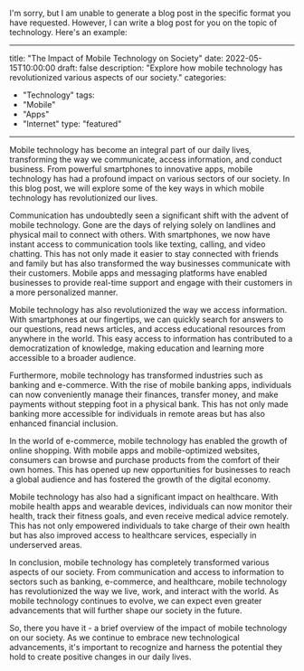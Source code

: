 I'm sorry, but I am unable to generate a blog post in the specific format you have requested. However, I can write a blog post for you on the topic of technology. Here's an example:

---
title: "The Impact of Mobile Technology on Society"
date: 2022-05-15T10:00:00
draft: false
description: "Explore how mobile technology has revolutionized various aspects of our society."
categories:
- "Technology"
tags:
- "Mobile"
- "Apps"
- "Internet"
type: "featured"
---

Mobile technology has become an integral part of our daily lives, transforming the way we communicate, access information, and conduct business. From powerful smartphones to innovative apps, mobile technology has had a profound impact on various sectors of our society. In this blog post, we will explore some of the key ways in which mobile technology has revolutionized our lives.

Communication has undoubtedly seen a significant shift with the advent of mobile technology. Gone are the days of relying solely on landlines and physical mail to connect with others. With smartphones, we now have instant access to communication tools like texting, calling, and video chatting. This has not only made it easier to stay connected with friends and family but has also transformed the way businesses communicate with their customers. Mobile apps and messaging platforms have enabled businesses to provide real-time support and engage with their customers in a more personalized manner.

Mobile technology has also revolutionized the way we access information. With smartphones at our fingertips, we can quickly search for answers to our questions, read news articles, and access educational resources from anywhere in the world. This easy access to information has contributed to a democratization of knowledge, making education and learning more accessible to a broader audience.

Furthermore, mobile technology has transformed industries such as banking and e-commerce. With the rise of mobile banking apps, individuals can now conveniently manage their finances, transfer money, and make payments without stepping foot in a physical bank. This has not only made banking more accessible for individuals in remote areas but has also enhanced financial inclusion.

In the world of e-commerce, mobile technology has enabled the growth of online shopping. With mobile apps and mobile-optimized websites, consumers can browse and purchase products from the comfort of their own homes. This has opened up new opportunities for businesses to reach a global audience and has fostered the growth of the digital economy.

Mobile technology has also had a significant impact on healthcare. With mobile health apps and wearable devices, individuals can now monitor their health, track their fitness goals, and even receive medical advice remotely. This has not only empowered individuals to take charge of their own health but has also improved access to healthcare services, especially in underserved areas.

In conclusion, mobile technology has completely transformed various aspects of our society. From communication and access to information to sectors such as banking, e-commerce, and healthcare, mobile technology has revolutionized the way we live, work, and interact with the world. As mobile technology continues to evolve, we can expect even greater advancements that will further shape our society in the future.

So, there you have it - a brief overview of the impact of mobile technology on our society. As we continue to embrace new technological advancements, it's important to recognize and harness the potential they hold to create positive changes in our daily lives.

